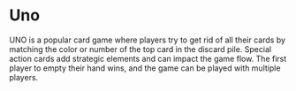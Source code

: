 # Uno
UNO is a popular card game where players try to get rid of all their cards by matching the color or number of the top card in the discard pile. Special action cards add strategic elements and can impact the game flow. The first player to empty their hand wins, and the game can be played with multiple players.
